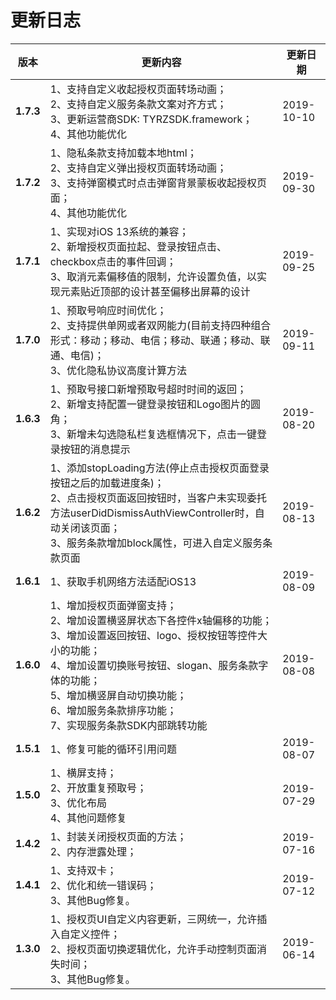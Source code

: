 # 更新日志
版本|更新内容|更新日期
-----|-----|-----
**1.7.3** |1、支持自定义收起授权页面转场动画；<br>2、支持自定义服务条款文案对齐方式；<br>3、更新运营商SDK: TYRZSDK.framework；<br>4、其他功能优化| 2019-10-10
**1.7.2** |1、隐私条款支持加载本地html；<br>2、支持自定义弹出授权页面转场动画；<br>3、支持弹窗模式时点击弹窗背景蒙板收起授权页面；<br>4、其他功能优化| 2019-09-30
**1.7.1** |1、实现对iOS 13系统的兼容；<br>2、新增授权页面拉起、登录按钮点击、checkbox点击的事件回调；<br>3、取消元素偏移值的限制，允许设置负值，以实现元素贴近顶部的设计甚至偏移出屏幕的设计| 2019-09-25
**1.7.0** |1、预取号响应时间优化；<br>2、支持提供单网或者双网能力(目前支持四种组合形式：移动；移动、电信；移动、联通；移动、联通、电信)；<br>3、优化隐私协议高度计算方法| 2019-09-11
**1.6.3** |1、预取号接口新增预取号超时时间的返回；<br>2、新增支持配置一键登录按钮和Logo图片的圆角；<br>3、新增未勾选隐私栏复选框情况下，点击一键登录按钮的消息提示| 2019-08-20
**1.6.2** |1、添加stopLoading方法(停止点击授权页面登录按钮之后的加载进度条)；<br>2、点击授权页面返回按钮时，当客户未实现委托方法userDidDismissAuthViewController时，自动关闭该页面；<br>3、服务条款增加block属性，可进入自定义服务条款页面| 2019-08-13
**1.6.1** |1、获取手机网络方法适配iOS13| 2019-08-09
**1.6.0** |1、增加授权页面弹窗支持；<br>2、增加设置横竖屏状态下各控件x轴偏移的功能；<br>3、增加设置返回按钮、logo、授权按钮等控件大小的功能；<br>4、增加设置切换账号按钮、slogan、服务条款字体的功能； <br>5、增加横竖屏自动切换功能；<br>6、增加服务条款排序功能；<br>7、实现服务条款SDK内部跳转功能| 2019-08-08
**1.5.1** |1、修复可能的循环引用问题 | 2019-08-07
**1.5.0** |1、横屏支持；<br>2、开放重复预取号；<br>3、优化布局<br>4、其他问题修复 | 2019-07-29
**1.4.2** |1、封装关闭授权页面的方法；<br>2、内存泄露处理； | 2019-07-16
**1.4.1** |1、支持双卡；<br>2、优化和统一错误码；<br>3、其他Bug修复。 | 2019-07-12
**1.3.0** |1、授权页UI自定义内容更新，三网统一，允许插入自定义控件；<br>2、授权页面切换逻辑优化，允许手动控制页面消失时间；<br>3、其他Bug修复。 | 2019-06-14
